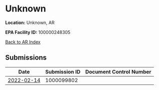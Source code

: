 # Unknown

**Location:** Unknown, AR

**EPA Facility ID:** 100000248305

[Back to AR Index](../../index.md)

## Submissions

| Date | Submission ID | Document Control Number |
|------|--------------|-------------------------|
| [2022-02-14](submissions/1000099802.md) | 1000099802 |  |
